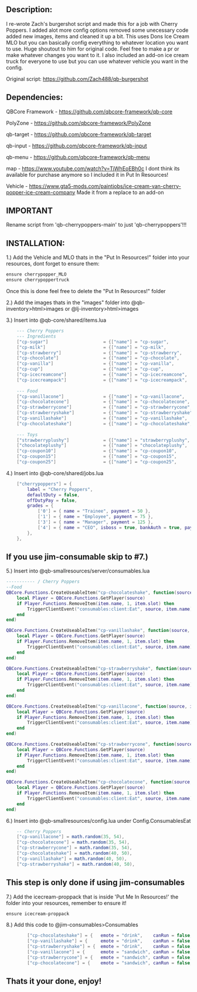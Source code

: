 ## Description:
I re-wrote Zach's burgershot script and made this for a job with Cherry Poppers. I added alot more config options removed some unecessary code added new images, items and cleaned it up a bit. This uses Dons Ice Cream MLO but you can basically config everything to whatever location you want to use. Huge shoutout to him for original code. Feel free to make a pr or make whatever changes you want to it. I also included an add-on ice cream truck for everyone to use but you can use whatever vehicle you want in the config.

Original script: https://github.com/Zach488/qb-burgershot

## Dependencies:
QBCore Framework - https://github.com/qbcore-framework/qb-core

PolyZone - https://github.com/qbcore-framework/PolyZone

qb-target - https://github.com/qbcore-framework/qb-target

qb-input - https://github.com/qbcore-framework/qb-input

qb-menu - https://github.com/qbcore-framework/qb-menu

map - https://www.youtube.com/watch?v=TjWhEoEBh0c I dont think its available for purchase anymore so I included it in Put In Resources!

Vehicle - https://www.gta5-mods.com/paintjobs/ice-cream-van-cherry-popper-ice-cream-company Made it from a replace to an add-on
## IMPORTANT
Rename script from 'qb-cherrypoppers-main' to just 'qb-cherrypoppers'!!!

## INSTALLATION:
1.) Add the Vehicle and MLO thats in the "Put In Resources!" folder into your resources, dont forget to ensure them:
```css
ensure cherrypopper_MLO
ensure cherrypoppertruck
```
Once this is done feel free to delete the "Put In Resources!" folder

2.) Add the images thats in the "images" folder into @qb-inventory>html>images or @lj-inventory>html>images

3.) Insert into @qb-core/shared/items.lua
```lua
	--- Cherry Poppers
	--- Ingredients
	["cp-sugar"] 					 = {["name"] = "cp-sugar",						["label"] = "Sugar",					["weight"] = 125,		["type"] = "item",		["image"] = "sugar.png",				["unique"] = false,		["useable"] = false,	["shouldClose"] = true,	   ["combinable"] = nil,   ["description"] = "A sweet, crystalline substance used to flavor food and drinks."},
	["cp-milk"] 					 = {["name"] = "cp-milk",						["label"] = "Milk",						["weight"] = 125,		["type"] = "item",		["image"] = "milk.png",					["unique"] = false,		["useable"] = false,	["shouldClose"] = true,	   ["combinable"] = nil,   ["description"] = "A white liquid produced by mammals, rich in nutrients and commonly used as food."},
	["cp-strawberry"] 				 = {["name"] = "cp-strawberry",					["label"] = "Strawberry",				["weight"] = 125,		["type"] = "item",		["image"] = "strawberry.png",			["unique"] = false,		["useable"] = false,	["shouldClose"] = true,    ["combinable"] = nil,   ["description"] = "Small, red, juicy fruit with green leaves and a sweet, slightly tart flavor."},
	["cp-chocolate"] 				 = {["name"] = "cp-chocolate",					["label"] = "Chocolate",				["weight"] = 125,		["type"] = "item",		["image"] = "chocolate.png",			["unique"] = false,		["useable"] = false,	["shouldClose"] = true,    ["combinable"] = nil,   ["description"] = "A sweet, rich, brown food made from cocoa beans, often used in desserts and candy."},
	["cp-vanilla"] 					 = {["name"] = "cp-vanilla",					["label"] = "Vanilla",					["weight"] = 125,		["type"] = "item",		["image"] = "vanilla.png",				["unique"] = false,		["useable"] = false,	["shouldClose"] = true,    ["combinable"] = nil,   ["description"] = "A sweet, fragrant flavoring made from orchid seeds, commonly used in desserts and baking."},
	["cp-cup"] 						 = {["name"] = "cp-cup",						["label"] = "Cup",						["weight"] = 125,		["type"] = "item",		["image"] = "cup.png",					["unique"] = false,		["useable"] = false,	["shouldClose"] = true,    ["combinable"] = nil,   ["description"] = "Tall cp-cup with a lid, filled with blended fruits and/or ice cream for a sweet drink."},
	["cp-icecreamcone"] 			 = {["name"] = "cp-icecreamcone",				["label"] = "Ice Cream Cone",			["weight"] = 125,		["type"] = "item",		["image"] = "cone.png",					["unique"] = false,		["useable"] = false,	["shouldClose"] = true,    ["combinable"] = nil,   ["description"] = "Crispy cone filled with a scoop or two of creamy, frozen dessert."},
	["cp-icecreampack"] 			 = {["name"] = "cp-icecreampack",				["label"] = "Ice Cream Pack",			["weight"] = 350,		["type"] = "item",		["image"] = "icecream_pack.png",		["unique"] = false,		["useable"] = true,		["shouldClose"] = true,    ["combinable"] = nil,   ["description"] = "A box containing every flavor of cone and a toy!"},
	
	--- Food
	["cp-vanillacone"] 				 = {["name"] = "cp-vanillacone",				["label"] = "Vanilla Cone",				["weight"] = 250,		["type"] = "item",		["image"] = "vanilla_icecream.png",		["unique"] = false,		["useable"] = true,		["shouldClose"] = true,    ["combinable"] = nil,   ["description"] = "A crispy cone filled with creamy, sweet vanilla-flavored ice cream."},
	["cp-chocolatecone"] 			 = {["name"] = "cp-chocolatecone",				["label"] = "Chocolate Cone",			["weight"] = 250,		["type"] = "item",		["image"] = "chocolate_icecream.png",	["unique"] = false,		["useable"] = true,		["shouldClose"] = true,    ["combinable"] = nil,   ["description"] = "A crispy cone filled with creamy, rich chocolate-flavored ice cream, made with cocoa."},
	["cp-strawberrycone"] 			 = {["name"] = "cp-strawberrycone",				["label"] = "Strawberry Cone",			["weight"] = 250,		["type"] = "item",		["image"] = "strawberry_icecream.png",	["unique"] = false,		["useable"] = true,		["shouldClose"] = true,    ["combinable"] = nil,   ["description"] = "A crispy cone filled with creamy, sweet strawberry-flavored ice cream, with real strawberry pieces."},
	["cp-strawberryshake"] 			 = {["name"] = "cp-strawberryshake",			["label"] = "Strawberry Shake",			["weight"] = 125,		["type"] = "item",		["image"] = "strawberry_shake.png",		["unique"] = false,		["useable"] = true,		["shouldClose"] = true,    ["combinable"] = nil,   ["description"] = "Thick, sweet, and fruity with a creamy texture and pink color."},
	["cp-vanillashake"] 			 = {["name"] = "cp-vanillashake",				["label"] = "Vanilla Shake",			["weight"] = 125,		["type"] = "item",		["image"] = "vanilla_shake.png",		["unique"] = false,		["useable"] = true,		["shouldClose"] = true,    ["combinable"] = nil,   ["description"] = "Smooth, creamy, and mildly sweet with a classic cp-vanilla flavor."},
	["cp-chocolateshake"] 			 = {["name"] = "cp-chocolateshake",				["label"] = "Chocolate Shake",			["weight"] = 125,		["type"] = "item",		["image"] = "chocolate_shake.png",		["unique"] = false,		["useable"] = true,		["shouldClose"] = true,    ["combinable"] = nil,   ["description"] = "Rich, indulgent, and velvety with a deep cocoa flavor and brown hue."},
	
	--- Toys
	["strawberryplushy"] 			 = {["name"] = "strawberryplushy",				["label"] = "Strawberry Plushy",		["weight"] = 100,		["type"] = "item",		["image"] = "strawberryplushy.png",		["unique"] = false,		["useable"] = false,	["shouldClose"] = false,   ["combinable"] = nil,   ["description"] = "A toy of the Notorious BIG worth some $$ maybe"},
	["chocolateplushy"]				 = {["name"] = "chocolateplushy",				["label"] = "Chocolate Plushy",			["weight"] = 100,		["type"] = "item",		["image"] = "chocolateplushy.png",		["unique"] = false,		["useable"] = false,	["shouldClose"] = false,   ["combinable"] = nil,   ["description"] = "A rare golden toy of the Notorious BIG worth some $$ maybe"},
	["cp-coupon10"] 				 = {["name"] = "cp-coupon10",					["label"] = "10% Coupon",				["weight"] = 5,			["type"] = "item",		["image"] = "coupon_10.png",			["unique"] = false,		["useable"] = false,	["shouldClose"] = false,   ["combinable"] = nil,   ["description"] = "a 10% coupon for Cherry Poppers!"},
	["cp-coupon15"] 				 = {["name"] = "cp-coupon15",					["label"] = "15% Coupon",				["weight"] = 5,			["type"] = "item",		["image"] = "coupon_15.png",			["unique"] = false,		["useable"] = false,	["shouldClose"] = false,   ["combinable"] = nil,   ["description"] = "a 15% coupon for Cherry Poppers!"},
	["cp-coupon25"] 				 = {["name"] = "cp-coupon25", 					["label"] = "25% Coupon", 				["weight"] = 5, 		["type"] = "item", 		["image"] = "coupon_25.png", 			["unique"] = false, 	["useable"] = false, 	["shouldClose"] = false,   ["combinable"] = nil,   ["description"] = "a 25% coupon for Cherry Poppers!"},
```

4.) Insert into @qb-core/shared/jobs.lua 
```lua
    ["cherrypoppers"] = {
		label = "Cherry Poppers",
		defaultDuty = false,
		offDutyPay = false,
		grades = {
            ['0'] = { name = "Trainee", payment = 50 },
            ['1'] = { name = "Employee", payment = 75 },
            ['3'] = { name = "Manager", payment = 125 },
            ['4'] = { name = "CEO", isboss = true, bankAuth = true, payment = 150 },
        },
	},	
```
## If you use jim-consumable skip to #7.)
5.) Insert into @qb-smallresources/server/consumables.lua
```lua
----------- / Cherry Poppers
--Food
QBCore.Functions.CreateUseableItem("cp-chocolateshake", function(source, item)
    local Player = QBCore.Functions.GetPlayer(source)
	if Player.Functions.RemoveItem(item.name, 1, item.slot) then
        TriggerClientEvent("consumables:client:Eat", source, item.name)
    end
end)

QBCore.Functions.CreateUseableItem("cp-vanillashake", function(source, item)
    local Player = QBCore.Functions.GetPlayer(source)
	if Player.Functions.RemoveItem(item.name, 1, item.slot) then
        TriggerClientEvent("consumables:client:Eat", source, item.name)
    end
end)

QBCore.Functions.CreateUseableItem("cp-strawberryshake", function(source, item)
    local Player = QBCore.Functions.GetPlayer(source)
	if Player.Functions.RemoveItem(item.name, 1, item.slot) then
        TriggerClientEvent("consumables:client:Eat", source, item.name)
    end
end)

QBCore.Functions.CreateUseableItem("cp-vanillacone", function(source, item)
    local Player = QBCore.Functions.GetPlayer(source)
	if Player.Functions.RemoveItem(item.name, 1, item.slot) then
        TriggerClientEvent("consumables:client:Eat", source, item.name)
    end
end)

QBCore.Functions.CreateUseableItem("cp-strawberrycone", function(source, item)
    local Player = QBCore.Functions.GetPlayer(source)
	if Player.Functions.RemoveItem(item.name, 1, item.slot) then
        TriggerClientEvent("consumables:client:Eat", source, item.name)
    end
end)

QBCore.Functions.CreateUseableItem("cp-chocolatecone", function(source, item)
    local Player = QBCore.Functions.GetPlayer(source)
	if Player.Functions.RemoveItem(item.name, 1, item.slot) then
        TriggerClientEvent("consumables:client:Eat", source, item.name)
    end
end)
```

6.) Insert into @qb-smallresources/config.lua under Config.ConsumablesEat
```lua
    -- Cherry Poppers 
    ["cp-vanillacone"] = math.random(35, 54),
    ["cp-chocolatecone"] = math.random(35, 54),
    ["cp-strawberrycone"] = math.random(35, 54),
    ["cp-chocolateshake"] = math.random(40, 50),
    ["cp-vanillashake"] = math.random(40, 50),
    ["cp-strawberryshake"] = math.random(40, 50),
```

## This step is only done if using jim-consumables
7.) Add the icecream-proppack that is inside 'Put Me In Resources!' the folder into your resources, remember to ensure it!
```css
ensure icecream-proppack
```

8.) Add this code to @jim-consumables>Consumables
```lua
		["cp-chocolateshake"] = { 	emote = "drink", 	canRun = false, 	time = math.random(5000, 6000), stress = math.random(2, 4), heal = 0, armor = 0, type = "food", stats = { hunger = math.random(10,20), thirst = math.random(10,20), }},
		["cp-vanillashake"] = { 	emote = "drink", 	canRun = false, 	time = math.random(5000, 6000), stress = math.random(2, 4), heal = 0, armor = 0, type = "food", stats = { hunger = math.random(10,20), thirst = math.random(10,20), }},
		["cp-strawberryshake"] = { 	emote = "drink", 	canRun = false, 	time = math.random(5000, 6000), stress = math.random(2, 4), heal = 0, armor = 0, type = "food", stats = { hunger = math.random(10,20), thirst = math.random(10,20), }},
		["cp-vanillacone"] = { 		emote = "sandwich", canRun = false, 	time = math.random(5000, 6000), stress = math.random(2, 4), heal = 0, armor = 0, type = "food", stats = { hunger = math.random(10,20), thirst = math.random(5,10), }},
		["cp-strawberrycone"] = { 	emote = "sandwich", canRun = false, 	time = math.random(5000, 6000), stress = math.random(2, 4), heal = 0, armor = 0, type = "food", stats = { hunger = math.random(10,20), thirst = math.random(5,10), }},
		["cp-chocolatecone"] = { 	emote = "sandwich", canRun = false, 	time = math.random(5000, 6000), stress = math.random(2, 4), heal = 0, armor = 0, type = "food", stats = { hunger = math.random(10,20), thirst = math.random(5,10), }},
```

## Thats it your done, enjoy!
